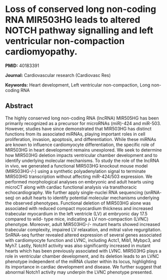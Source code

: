 # Loss of conserved long non-coding RNA MIR503HG leads to altered NOTCH pathway signalling and left ventricular non-compaction cardiomyopathy.

**PMID:** 40183391

**Journal:** Cardiovascular research (Cardiovasc Res)

**Keywords:** Heart development, Left ventricular non-compaction, Long non-coding RNA

## Abstract

The highly conserved long non-coding RNA (lncRNA) MIR505HG has been primarily recognized as a
precursor for microRNAs (miR)-424 and miR-503. However, studies have since demonstrated that
MIR503HG has distinct functions from its associated miRNAs, playing important roles in cell
proliferation, invasion, apoptosis, and differentiation. While these miRNAs are known to influence
cardiomyocyte differentiation, the specific role of MIR503HG in heart development remains
unexplored. We seek to determine how MIR503HG deletion impacts ventricular chamber development and
to identify underlying molecular mechanisms.  To study the role of the lncRNA in vivo, we generated
a functional MIR503HG knockout mouse model (MIR503HG-/-) using a synthetic polyadenylation signal to
terminate MIR503HG transcription without affecting miR-424/503 expression. We performed
morphological analyses on embryonic and adult hearts using microCT along with cardiac functional
analysis via transthoracic echocardiography. We further apply single-nuclei RNA sequencing (snRNA-
seq) on adult hearts to identify potential molecular mechanisms underlying the observed phenotypes.
Functional deletion of MIR503HG alone was associated with reduced compact myocardium thickness and
increased trabecular myocardium in the left ventricle (LV) at embryonic day 17.5 compared to wild-
type mice, indicating a LV non-compaction (LVNC) phenotype. Moreover, adult MIR503HG-/- mutant
hearts showed increased trabecular complexity, impaired LV relaxation, and mitral valve
regurgitation. SnRNA-seq further revealed altered expression of several genes associated with
cardiomyocyte function and LVNC, including Actc1, Mib1, Mybpc3, and Myh7. Lastly, Notch1 activity
was also significantly increased in mutant hearts which has been previously associated with LVNC.
MIR503HG plays a role in ventricular chamber development, and its deletion leads to an LVNC
phenotype independent of the miRNA cluster within its locus, highlighting its importance in cardiac
development and disease. We further suggest that abnormal Notch1 activity may underpin the LVNC
phenotype presented.
